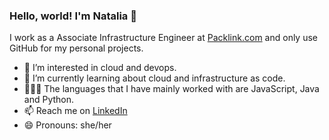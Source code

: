 ### Hello, world! I'm Natalia 👋

I work as a Associate Infrastructure Engineer at [Packlink.com](https://www.packlink.com) and only use GitHub for my personal projects.

- 🔭 I’m interested in cloud and devops.
- 🌱 I’m currently learning about cloud and infrastructure as code.
- 👩🏻‍💻 The languages that I have mainly worked with are JavaScript, Java and Python.
- 📫 Reach me on [LinkedIn](https://www.linkedin.com/in/nataliagarea/)
- 😄 Pronouns: she/her
